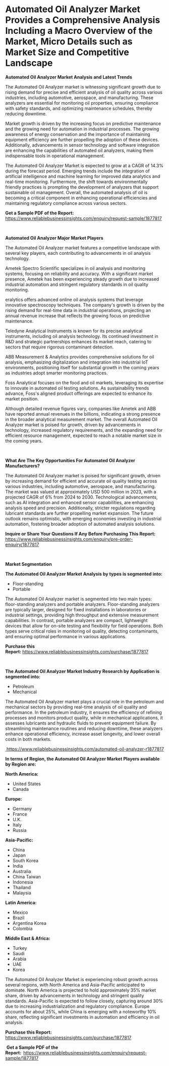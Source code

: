 <p><h1>Automated Oil Analyzer Market Provides a Comprehensive Analysis Including a Macro Overview of the Market, Micro Details such as Market Size and Competitive Landscape</h1></p><p><strong>Automated Oil Analyzer Market Analysis and Latest Trends</strong></p>
<p><p>The Automated Oil Analyzer market is witnessing significant growth due to rising demand for precise and efficient analysis of oil quality across various industries, including automotive, aerospace, and manufacturing. These analyzers are essential for monitoring oil properties, ensuring compliance with safety standards, and optimizing maintenance schedules, thereby reducing downtime.</p><p>Market growth is driven by the increasing focus on predictive maintenance and the growing need for automation in industrial processes. The growing awareness of energy conservation and the importance of maintaining equipment efficiency are further propelling the adoption of these devices. Additionally, advancements in sensor technology and software integration are enhancing the capabilities of automated oil analyzers, making them indispensable tools in operational management.</p><p>The Automated Oil Analyzer Market is expected to grow at a CAGR of 14.3% during the forecast period. Emerging trends include the integration of artificial intelligence and machine learning for improved data analytics and real-time monitoring. Furthermore, the shift towards environmentally friendly practices is prompting the development of analyzers that support sustainable oil management. Overall, the automated analysis of oil is becoming a critical component in enhancing operational efficiencies and maintaining regulatory compliance across various sectors.</p></p>
<p><strong>Get a Sample PDF of the Report:&nbsp;</strong> <a href="https://www.reliablebusinessinsights.com/enquiry/request-sample/1877817?utm_campaign=3494&utm_medium=2&utm_source=Github&utm_content=ia&utm_term=12042025&utm_id=automated-oil-analyzer">https://www.reliablebusinessinsights.com/enquiry/request-sample/1877817</a></p>
<p>&nbsp;</p>
<p><strong>Automated Oil Analyzer Major Market Players</strong></p>
<p><p>The Automated Oil Analyzer market features a competitive landscape with several key players, each contributing to advancements in oil analysis technology. </p><p>Ametek Spectro Scientific specializes in oil analysis and monitoring systems, focusing on reliability and accuracy. With a significant market presence, Ametek has been experiencing steady growth due to increased industrial automation and stringent regulatory standards in oil quality monitoring.</p><p>eralytics offers advanced online oil analysis systems that leverage innovative spectroscopy techniques. The company's growth is driven by the rising demand for real-time data in industrial operations, projecting an annual revenue increase that reflects the growing focus on predictive maintenance.</p><p>Teledyne Analytical Instruments is known for its precise analytical instruments, including oil analysis technology. Its continued investment in R&D and strategic partnerships enhances its market reach, catering to sectors that require rigorous contaminant detection.</p><p>ABB Measurement & Analytics provides comprehensive solutions for oil analysis, emphasizing digitalization and integration into industrial IoT environments, positioning itself for substantial growth in the coming years as industries adopt smarter monitoring practices.</p><p>Foss Analytical focuses on the food and oil markets, leveraging its expertise to innovate in automated oil testing solutions. As sustainability trends advance, Foss's aligned product offerings are expected to enhance its market position.</p><p>Although detailed revenue figures vary, companies like Ametek and ABB have reported annual revenues in the billions, indicating a strong presence in the broader analytical measurement market. The overall Automated Oil Analyzer market is poised for growth, driven by advancements in technology, increased regulatory requirements, and the expanding need for efficient resource management, expected to reach a notable market size in the coming years.</p></p>
<p>&nbsp;</p>
<p><strong>What Are The Key Opportunities For Automated Oil Analyzer Manufacturers?</strong></p>
<p><p>The Automated Oil Analyzer market is poised for significant growth, driven by increasing demand for efficient and accurate oil quality testing across various industries, including automotive, aerospace, and manufacturing. The market was valued at approximately USD 500 million in 2023, with a projected CAGR of 6% from 2024 to 2030. Technological advancements, such as AI integration and enhanced sensor capabilities, are enhancing analysis speed and precision. Additionally, stricter regulations regarding lubricant standards are further propelling market expansion. The future outlook remains optimistic, with emerging economies investing in industrial automation, fostering broader adoption of automated analysis solutions.</p></p>
<p><strong>Inquire or Share Your Questions If Any Before Purchasing This Report:</strong> <a href="https://www.reliablebusinessinsights.com/enquiry/pre-order-enquiry/1877817?utm_campaign=3494&utm_medium=2&utm_source=Github&utm_content=ia&utm_term=12042025&utm_id=automated-oil-analyzer">https://www.reliablebusinessinsights.com/enquiry/pre-order-enquiry/1877817</a></p>
<p>&nbsp;</p>
<p><strong>Market Segmentation</strong></p>
<p><strong>The Automated Oil Analyzer Market Analysis by types is segmented into:</strong></p>
<p><ul><li>Floor-standing</li><li>Portable</li></ul></p>
<p><p>The Automated Oil Analyzer market is segmented into two main types: floor-standing analyzers and portable analyzers. Floor-standing analyzers are typically larger, designed for fixed installations in laboratories or industrial settings, providing high throughput and extensive measurement capabilities. In contrast, portable analyzers are compact, lightweight devices that allow for on-site testing and flexibility for field operations. Both types serve critical roles in monitoring oil quality, detecting contaminants, and ensuring optimal performance in various applications.</p></p>
<p><strong>Purchase this Report:&nbsp;</strong><a href="https://www.reliablebusinessinsights.com/purchase/1877817?utm_campaign=3494&utm_medium=2&utm_source=Github&utm_content=ia&utm_term=12042025&utm_id=automated-oil-analyzer">https://www.reliablebusinessinsights.com/purchase/1877817</a></p>
<p>&nbsp;</p>
<p><strong>The Automated Oil Analyzer Market Industry Research by Application is segmented into:</strong></p>
<p><ul><li>Petroleum</li><li>Mechanical</li></ul></p>
<p><p>The Automated Oil Analyzer market plays a crucial role in the petroleum and mechanical sectors by providing real-time analysis of oil quality and performance. In the petroleum industry, it ensures the efficiency of refining processes and monitors product quality, while in mechanical applications, it assesses lubricants and hydraulic fluids to prevent equipment failure. By streamlining maintenance routines and reducing downtime, these analyzers enhance operational efficiency, increase asset longevity, and lower overall costs in both markets.</p></p>
<p><a href="https://www.reliablebusinessinsights.com/automated-oil-analyzer-r1877817?utm_campaign=3494&utm_medium=2&utm_source=Github&utm_content=ia&utm_term=12042025&utm_id=automated-oil-analyzer">&nbsp;https://www.reliablebusinessinsights.com/automated-oil-analyzer-r1877817</a></p>
<p><strong>In terms of Region, the Automated Oil Analyzer Market Players available by Region are:</strong></p>
<p>
    <p> <strong> North America: </strong>
        <ul>
            <li>United States</li>
            <li>Canada</li>
        </ul>
        </p> 
    <p> <strong> Europe: </strong>
        <ul>
            <li>Germany</li>
            <li>France</li>
            <li>U.K.</li>
            <li>Italy</li>
            <li>Russia</li>
        </ul>
        </p> 
    <p> <strong> Asia-Pacific: </strong>
        <ul>
            <li>China</li>
            <li>Japan</li>
            <li>South Korea</li>
            <li>India</li>
            <li>Australia</li>
            <li>China Taiwan</li>
            <li>Indonesia</li>
            <li>Thailand</li>
            <li>Malaysia</li>
        </ul>
        </p> 
    <p> <strong> Latin America: </strong>
        <ul>
            <li>Mexico</li>
            <li>Brazil</li>
            <li>Argentina Korea</li>
            <li>Colombia</li>
        </ul>
        </p> 
    <p> <strong> Middle East & Africa: </strong>
        <ul>
            <li>Turkey</li>
            <li>Saudi</li>
            <li>Arabia</li>
            <li>UAE</li>
            <li>Korea</li>
        </ul>
    </p>
    </p>
<p><p>The Automated Oil Analyzer Market is experiencing robust growth across several regions, with North America and Asia-Pacific anticipated to dominate. North America is projected to hold approximately 35% market share, driven by advancements in technology and stringent quality standards. Asia-Pacific is expected to follow closely, capturing around 30% due to increasing industrialization and regulatory compliance. Europe accounts for about 25%, while China is emerging with a noteworthy 10% share, reflecting significant investments in automation and efficiency in oil analysis.</p></p>
<p><strong>Purchase this Report: </strong><a href="https://www.reliablebusinessinsights.com/purchase/1877817?utm_campaign=3494&utm_medium=2&utm_source=Github&utm_content=ia&utm_term=12042025&utm_id=automated-oil-analyzer">https://www.reliablebusinessinsights.com/purchase/1877817</a></p>
<p>&nbsp;<strong>Get a Sample PDF of the Report:&nbsp;&nbsp;</strong><a href="https://www.reliablebusinessinsights.com/enquiry/request-sample/1877817?utm_campaign=3494&utm_medium=2&utm_source=Github&utm_content=ia&utm_term=12042025&utm_id=automated-oil-analyzer">https://www.reliablebusinessinsights.com/enquiry/request-sample/1877817</a></p>
<p><strong></strong></p>
<p><p></p><p></p><p></p></p>